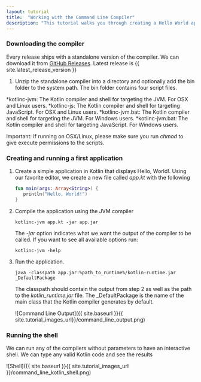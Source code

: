 ```yaml
---
layout: tutorial
title:  "Working with the Command Line Compiler"
description: "This tutorial walks you through creating a Hello World application using the command line compiler"
---
```


### Downloading the compiler

Every release ships with a standalone version of the compiler. We can download it from [GitHub Releases]({{site.latest_release_github_url}}). Latest release is {{ site.latest_release_version }}

1. Unzip the standalone compiler into a directory and optionally add the bin folder to the system path. The bin folder contains four script files.

*kotlinc-jvm: The Kotlin compiler and shell for targeting the JVM. For OSX and Linux users.
*kotlinc-js: The Kotlin compiler and shell for targeting JavaScript. For OSX and Linux users.
*kotlinc-jvm.bat: The Kotlin compiler and shell for targeting the JVM. For Windows users.
*kotlinc-jvm.bat: The Kotlin compiler and shell for targeting JavaScript. For Windows users.


Important: If running on OSX/Linux, please make sure you run *chmod* to give execute permissions to the scripts.

### Creating and running a first application

1. Create a simple application in Kotlin that displays Hello, World!. Using our favorite editor, we create a new file called *app.kt* with the following

    ```kotlin
    fun main(args: Array<String>) {
       println("Hello, World!")
    }
    ```

2. Compile the application using the JVM compiler

    ```
    kotlinc-jvm app.kt -jar app.jar
    ```

    The *-jar* option indicates what we want the output of the compiler to be called.
    If you want to see all available options run:

    ```
    kotlinc-jvm -help
    ```


3. Run the application.

    ```
    java -classpath app.jar:%path_to_runtime%/kotlin-runtime.jar _DefaultPackage
    ```

    The classpath should contain the output from step 2 as well as the path to the *kotlin_runtime.jar* file. The _DefaultPackage is the name of the main class that
    the Kotlin compiler generates by default.

    ![Command Line Output]({{ site.baseurl }}{{ site.tutorial_images_url}}/command_line_output.png)


### Running the shell

We can run any of the compilers without parameters to have an interactive shell. We can type any valid Kotlin code and see the results

![Shell]({{ site.baseurl }}{{ site.tutorial_images_url }}/command_line_kotlin_shell.png)




